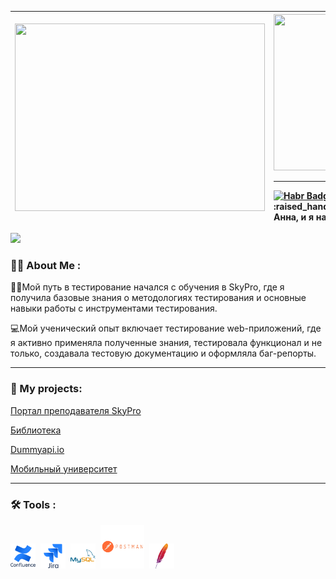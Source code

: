 <table>
  <thead>
    <tr>
      <th>  <img src="https://media.giphy.com/media/L8K62iTDkzGX6/giphy.gif" width="400" height="300" /> </th>
      <th> <div align="left"> <img src="https://media.giphy.com/media/v1.Y2lkPTc5MGI3NjExbTNrdjBvNWxpOXprY2FmaHBmcnNvMWp1ZXpuMW9oYzU4ZHRqOThodSZlcD12MV9pbnRlcm5hbF9naWZfYnlfaWQmY3Q9cw/HVofJOWFXGpDX4xeg1/giphy.gif" width="400" height="250"/> </div>

-----------------------
        
<div align="left"><a href="https://career.habr.com/annagruzdevaqa">
    <img src="https://img.shields.io/badge/Habr-black?style=for-the-badge&logo=Habr&logoColor=white" alt="Habr Badge"/>
  </a>
   <a href="https://t.me/Gruzdeva_A_K">
    <img src="https://img.shields.io/badge/Telegram-blue?style=for-the-badge&logo=Telegram&logoColor=white" alt="Telegram Badge"/>
  </a>
   <a href="https://hh.ru/resume/8b97088dff0cc002830039ed1f396f446f3379?disableBrowserCache=true&hhtmFrom=resume_list">
    <img src="https://img.shields.io/badge/HeadHunter-red?style=for-the-badge&logo=HeadHunter&logoColor=white" alt="HeadHunter Badge"/>
  </a></div>
   
<div align="left"> :raised_hand_with_fingers_splayed:Привет! Меня зовут Анна, и я начинающий тестировщик.</div>

</th>
    </tr>
  </thead>
  </table>

<img src="https://komarev.com/ghpvc/?username=GAnnaQA&color=blue"/>  

### :woman_technologist: About Me :

:woman_student:Мой путь в тестирование начался с обучения в SkyPro, где я получила базовые знания о методологиях тестирования и основные навыки работы с инструментами тестирования.

:computer:Мой ученический опыт включает тестирование web-приложений, где я активно применяла полученные знания, тестировала функционал и не только, создавала тестовую документацию и оформляла баг-репорты.

---

### :page_with_curl: My projects:

  [Портал преподавателя SkyPro](https://github.com/GAnnaQA/teacher-portal-SkyPro)
  
  [Библиотека](https://github.com/GAnnaQA/Testing-the-library/blob/main/README.md)

  [Dummyapi.io](https://github.com/GAnnaQA/Dummyapi.io/blob/main/README.md)
  
  [Мобильный университет](https://github.com/GAnnaQA/University/blob/main/README.md)

---

### :hammer_and_wrench: Tools :
<div>
  <img src="https://github.com/devicons/devicon/blob/master/icons/confluence/confluence-original-wordmark.svg" title="Confluence" alt="Confluence" width="40" height="40"/>&nbsp;
   <img src="https://github.com/devicons/devicon/blob/master/icons/jira/jira-original-wordmark.svg" title="Jira" alt="Jira" width="40" height="40"/>&nbsp;
  <img src="https://github.com/devicons/devicon/blob/master/icons/mysql/mysql-original-wordmark.svg" title="mysql" alt="mysql" width="40" height="40"/>&nbsp;
  <img src="https://github.com/devicons/devicon/blob/master/icons/postman/postman-original-wordmark.svg" title="postman" alt="postman" width="70" height="70"/>&nbsp;
  <img src="https://github.com/devicons/devicon/blob/master/icons/apache/apache-original.svg" title="Apache JMeter" alt="Apache JMeter" width="40" height="40"/>
  </div>
